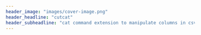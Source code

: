 ```yaml
---
header_image: "images/cover-image.png"
header_headline: "cutcat"
header_subheadline: "cat command extension to manipulate columns in csv files"
---
```

